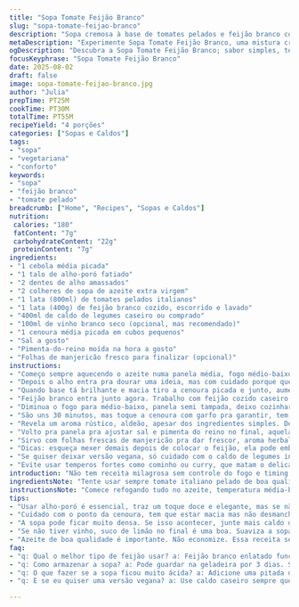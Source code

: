 ```yaml
---
title: "Sopa Tomate Feijão Branco"
slug: "sopa-tomate-feijao-branco"
description: "Sopa cremosa à base de tomates pelados e feijão branco com toque ligeiramente modificado para textura e sabor diferenciados. Usa cenoura, cebola e alho refogados com azeite para base aromática. Troca o caldo tradicional por mistura de caldo de legumes e vinho branco para dar profundidade. Purê mais rústico, não necessariamente fino, para valorizar textura. Ingredientes ajustados para evitar monotonia, cozimento atento ao ponto dos vegetais. Suave, levemente ácido, ótimo para dias frescos, combina com pão rústico ou torradas crocantes."
metaDescription: "Experimente Sopa Tomate Feijão Branco, uma mistura cremosa e rústica perfeita para dias frios. Um sabor único, fácil de preparar."
ogDescription: "Descubra a Sopa Tomate Feijão Branco; sabor simples, textura agradável, feita com ingredientes frescos e toques especiais de vinho branco."
focusKeyphrase: "Sopa Tomate Feijão Branco"
date: 2025-08-02
draft: false
image: sopa-tomate-feijao-branco.jpg
author: "Julia"
prepTime: PT25M
cookTime: PT30M
totalTime: PT55M
recipeYield: "4 porções"
categories: ["Sopas e Caldos"]
tags:
- "sopa"
- "vegetariana"
- "conforto"
keywords:
- "sopa"
- "feijão branco"
- "tomate pelado"
breadcrumb: ["Home", "Recipes", "Sopas e Caldos"]
nutrition: 
 calories: "180"
 fatContent: "7g"
 carbohydrateContent: "22g"
 proteinContent: "7g"
ingredients:
- "1 cebola média picada"
- "1 talo de alho-poró fatiado"
- "2 dentes de alho amassados"
- "2 colheres de sopa de azeite extra virgem"
- "1 lata (800ml) de tomates pelados italianos"
- "1 lata (400g) de feijão branco cozido, escorrido e lavado"
- "400ml de caldo de legumes caseiro ou comprado"
- "100ml de vinho branco seco (opcional, mas recomendado)"
- "1 cenoura média picada em cubos pequenos"
- "Sal a gosto"
- "Pimenta-do-reino moída na hora a gosto"
- "Folhas de manjericão fresco para finalizar (opcional)"
instructions:
- "Começo sempre aquecendo o azeite numa panela média, fogo médio-baixo, para não queimar. Jogo primeiramente a cebola e o alho-poró — sim, substituí a cenoura do original por alho-poró pra dar mais volume e doçura — e refogo até ficarem translúcidos, aquele cheiro que invade a cozinha, sabe?"
- "Depois o alho entra pra dourar uma ideia, mas com cuidado porque queima rápido e amarga tudo."
- "Quando base tá brilhante e macia tiro a cenoura picada e junto, aumento o fogo pro médio-alto. Vai na lata de tomate pelado inteiro, mexendo até desmanchar um pouco. Começa aquela fervura tímida, borbulhando devagar. Depois despejo o caldo de legumes e o vinho branco - sim, vinho. Traz uma acidez equilibrada, cuidado pra não exagerar."
- "Feijão branco entra junto agora. Trabalho com feijão cozido caseiro ou enlatado, sempre dou uma enxaguada, trata do amido e evita gosto metálico."
- "Diminua o fogo para médio-baixo, panela semi tampada, deixo cozinhar pra cenoura ficar macia, mas sem virar purê ainda. Mexe de vez em quando, ouço aquele borbulhar baixo, textura vai mudando."
- "São uns 30 minutos, mas toque a cenoura com garfo pra garantir, tem que estar macia, quase se desfazendo pra unir tudo depois no liquidificador."
- "Revela um aroma rústico, aldeão, apesar dos ingredientes simples. Depois de desligar, deixo esfriar um pouco — pressão do calor pode causar acidente no liquidificador — e processo em pulsos, jogo líquido se necessário pra atingir textura cremosa porém rústica, com pedacinhos leves, não muito fina."
- "Volto pra panela pra ajustar sal e pimenta do reino no final, aquela pitada certeira que muda tudo."
- "Sirvo com folhas frescas de manjericão pra dar frescor, aroma herbal que corta o dulçor e a acidez da sopa. Para acompanhar, pão italiano ou focaccia bem crocante, umas torradas com azeite, ou se quiser turbinar, um fio extra de azeite na hora de servir."
- "Dicas: esqueça mexer demais depois de colocar o feijão, ela pode embolar perto do fundo e queimar. Use caldo de legumes caseiro sempre que possível, faz diferença enorme. E vinho branco, se não tiver, suco de limão funciona na mesma vibe, mas adicione no final, na hora de acertar o tempero."
- "Se quiser deixar versão vegana, só cuidado com o caldo de legumes industrializado com leite ou ingredientes ocultos, melhor fazer em casa ou comprar certificado."
- "Evite usar temperos fortes como cominho ou curry, que matam o delicado equilíbrio e a leveza aqui. Mistura simples, ingredientes bons, técnica certa no fogo, é o segredo."
introduction: "Não tem receita milagrosa sem controle do fogo e timing. Cozinhei tantas sopas de tomate e feijão que aprendi a ouvir, a cheirar, até a ver cor exata pra parar o cozimento. Sempre achei sopa boa mais na textura do que no tempero. Aqui troquei cebola e cenoura por alho-poró pequeno — traz um sabor mais refinado, levemente adocicado, e ainda faz bonito visual. A adição do vinho branco foi uma surpresa, lembra toques de molho de tomate italiano, só que leve, quase vinho mesmo, não transformou a sopa em prato de cozinheiro, mas deu um upgrade no fundo de sabor. fico atento ao ponto da cenoura, que precisa estar macia, mas sem virar purê ainda, pra dar corpo. E mantém a cor vibrante do tomate, um vermelhão alegre, quase doce. De todas tentativas, essa tem rusticidade com polimento — sem firula exagerada nem preguiça, equilíbrio no fogo, técnica e intuição. Se quiser agradar sem frescura, aposte nisso."
ingredientsNote: "Tente usar sempre tomate italiano pelado de boa qualidade, o sabor e a acidez mudam muito dependendo da marca. Se não achar, molho de tomate sem tempero pode substituir, mas adicione um pouco de açúcar pra equilibrar a acidez. Feijão branco enlatado é permitido, desde que lavado para tirar excesso de sódio e amido. O alho-poró substitui a cenoura tradicional pois mantém doçura e um pouco de textura firme, mas se não tiver, pode usar cenoura mesmo, só cuidado no cozimento para não desmanchar muito. O vinho branco é opcional, mas traz frescor e complexidade — se não tiver, limão na hora de servir também funciona; evite vinagre, que muda muito o perfil sensorial. Azeite extra virgem de qualidade eleva o aroma e sabor nesta sopa, não poupe. Sal e pimenta são no final, melhor ajustar depois que tudo está junto e cozido, assim não corre risco de super temperar."
instructionsNote: "Comece refogando tudo no azeite, temperatura média-baixa. Essa etapa é chave: cebola e alho-poró precisam ficar translúcidos, macios, sem dourar demais — queima deixa amargo. Depois, adiciona tomate e mexe até quebrar aquela pele firme. Isso ajuda na textura final. Coloque caldo e vinho e feijão branco só quando a base estiver pronta pra cozinhar junto, evitando que grude ou queime. O cozimento deve ser em fogo baixo pra médio, panela semi tampada para não perder muito líquido nem permitir muita evaporação. Mexa delicadamente de vez em quando para não agredir a estrutura dos legumes. O ponto certo é quando a cenoura (ou alho-poró) está macia o suficiente para esmagar fácil com garfo, mas ainda firme pra manter textura ao processar. No liquidificador, prefira pulsar e não fazer fino demais — a rusticidade faz toda diferença — se precisar junte caldo até atingir consistência desejada. Ajuste sal e pimenta no final, podendo acrescentar limão para balanço ácido. Sirva quente, com manjericão fresco e azeite por cima. Não exagere no tempo de cozimento depois de bater pra evitar que perda de cor e sabor. Esquecer disso foi meu maior erro."
tips:
- "Usar alho-poró é essencial, traz um toque doce e elegante, mas se não tiver, cebola roxa serve. O sabor muda mas ainda fica bom. Acelere o cozimento mas não queime. Refogue devagar, deixe tudo soltar aroma."
- "Cuidado com o ponto da cenoura, tem que estar macia mas não desmanchar. Mexa com o garfo depois de uns 30 minutos. Se não estiver boa, continue cozinhando. Uma cenoura dura não ajuda na sopa. Ajuda a criar corpo."
- "A sopa pode ficar muito densa. Se isso acontecer, junte mais caldo de legumes ou água. Não exagere na mistura no liquidificador. Pulsar é fundamental para manter textura. Assim, fica rústica e saborosa."
- "Se não tiver vinho, suco de limão no final é uma boa. Suaviza a sopa e traz frescor. Evite usar vinagre, muda o sabor. E sempre feche a panela para não deixar tudo evaporar enquanto cozinha."
- "Azeite de boa qualidade é importante. Não economize. Essa receita se destaca pelo sabor do azeite. Também, ajuste sal e pimenta no fim. Assim controla melhor o tempero e evita exageros anteriores."
faq:
- "q: Qual o melhor tipo de feijão usar? a: Feijão branco enlatado funciona. Mas sempre lave bem. Isso tira o sódio e amido. Caso prefira, faça feijão seco. O sabor é superior, mas demanda tempo."
- "q: Como armazenar a sopa? a: Pode guardar na geladeira por 3 dias. Se quiser congelar, é possível. Mas seca um pouco, então adicione água ao reaquecer. O sabor permanece bom, mesmo após congelar."
- "q: O que fazer se a sopa ficou muito ácida? a: Adicione uma pitada de açúcar. Isso ajuda a equilibrar. O tomate pode ser ácido dependendo da marca. Se precisar, mais caldo ajuda também."
- "q: E se eu quiser uma versão vegana? a: Use caldo caseiro sempre que possível. Cuidado com industrializados, alguns têm leite. O feijão e ingredientes são veganos, mas o caldo é chave."

---
```

